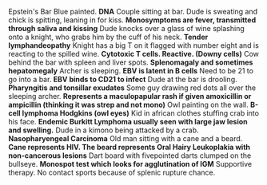 Epstein's Bar
Blue painted. **DNA**
Couple sitting at bar. Dude is sweating and chick is spitting, leaning in for kiss. **Monosymptoms are fever, transmitted through saliva and kissing**
Dude knocks over a glass of wine splashing onto a knight, who grabs him by the cuff of his neck. **Tender lymphandeopathy**
Knight has a big T on it flagged with number eight and is reacting to the spilled wine. **Cytotoxic T cells. Reactive. (Downy cells)**
Cow behind the bar with spleen and liver spots. **Splenomagaly and sometimes hepatomegaly**
Archer is sleeping. **EBV is latent in B cells**
Need to be 21 to go into a bar. **EBV binds to CD21 to infect**
Dude at the bar is drooling. **Pharyngitis and tonsillar exudates**
Some guy drawing red dots all over the sleeping archer. **Represents a maculopapular rash if given amoxicillin or ampicillin (thinking it was strep and not mono)**
Owl painting on the wall. **B-cell lymphoma Hodgkins (owl eyes)**
Kid in african clothes stuffing crab into his face. **Endemic Burkitt Lymphoma usually seen with large jaw lesion and swelling.**
Dude in a kimono being attacked by a crab. **Nasopharyengeal Carcinoma**
Old man sitting with a cane and a beard. **Cane represents HIV. The beard represents Oral Hairy Leukoplakia with non-cancerous lesions**
Dart board with fivepointed darts clumped on the bullseye. **Monospot test which looks for agglutination of IGM**
Supportive therapy. No contact sports because of splenic rupture chance. 